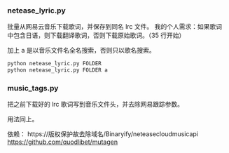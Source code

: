 ### netease_lyric.py

批量从网易云音乐下载歌词，并保存到同名 lrc 文件。
我的个人需求：如果歌词中包含日语，则下载翻译歌词，否则下载原始歌词。（35 行开始）

加上 a 是以音乐文件名全名搜索，否则只以歌名搜索。

```bash
python netease_lyric.py FOLDER
python netease_lyric.py FOLDER a
```

### music_tags.py

把之前下载好的 lrc 歌词写到音乐文件头，并去除网易跟踪参数。

用法同上。



依赖：
https://版权保护故去除域名/Binaryify/neteasecloudmusicapi
https://github.com/quodlibet/mutagen